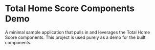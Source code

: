 # Total Home Score Components Demo
A minimal sample application that pulls in and leverages the Total Home Score components. This project is used purely as a demo for the built components.
